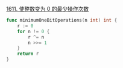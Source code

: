 [1611. 使整数变为 0 的最少操作次数](https://leetcode-cn.com/problems/minimum-one-bit-operations-to-make-integers-zero/)

```go
func minimumOneBitOperations(n int) int {
    r := 0
    for n != 0 {
        r ^= n
        n >>= 1
    }
    return r
}
```